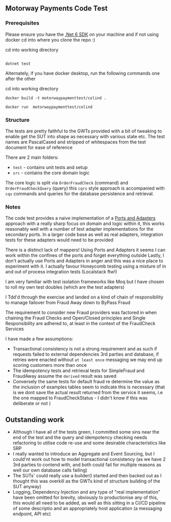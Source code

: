 ## Motorway Payments Code Test 

### Prerequisites
Please ensure you have the [.Net 6 SDK](https://dotnet.microsoft.com/en-us/download/dotnet/thank-you/sdk-6.0.403-windows-x64-installer) on your machine and if not using docker cd into where you clone the repo :) 

cd into working directory
```

dotnet test
 ```

Alternately, if you have docker desktop, run the following commands one after the other

cd into working directory
```
docker build -t motorwaypaymenttest/colind .
```

```
docker run  motorwaypaymenttest/colind
```

### Structure 
The tests are pretty faithful to the GWTs provided with a bit of tweaking to enable get the SUT into shape as necessary with various state etc.
The test names are PascalCased and stripped of whitespaces from the test document for ease of reference

There are 2 main folders: 
-   ``test``  - contains unit tests and setup 
-  ``src``   - contains the core domain logic

The core logic is split via  `OrderFraudCheck` (command) and `OrderFraudCheckQuery` (query) this `cqrs` style approach is accompanied with `cqs` commands and queries for the database persistence and retrieval.


### Notes
The code test provides a naive implementation of a [Ports and Adapters](https://herbertograca.com/2017/09/14/ports-adapters-architecture/) approach with a really sharp focus on domain and logic within it,  this works reasonably well with a number of test adapter implementations for the secondary ports.
In a larger code base as well as real adapters, integration tests for these adapters would need to be provided 

There is a distinct lack of mappers! Using Ports and Adapters it seems I can work within the confines of the ports and forget everything outside 
Lastly, I don't actually use Ports and Adapters in anger and this was a nice place to experiment with it. 
I actually favour Honeycomb testing using a mixture of in and out of process integration tests (Localstack ftw!)

I am very familiar with test isolation frameworks like Moq but I have chosen to roll my own test doubles (which are the test adapters)

I Tdd'd through the exercise and landed on a kind of chain of responsibility to manage failover from Fraud Away down to ByPass Fraud

The requirement to consider new Fraud providers was factored in when chaining the Fraud Checks and Open/Closed principles and Single Responsibility are adhered to, at least in the context of 
the FraudCheck Services 

I have made a few assumptions:
 - Transactional consistency is not a strong requirement and as such if requests failed to external dependencies 3rd parties and database, if retries were enacted without ` at least once ` messaging we may end up scoring customers more than once
 - The idempotency tests and retrieval tests for SimpleFraud and FraudAway assume the `derived` result was saved
 - Conversely the same tests for default fraud re determine the value as the inclusion of examples tables seem to indicate this is necessary (that is we dont save the actual result returned from the service it seems, i.e the one mapped to FraudCheckStatus - I didn't know if this was deliberate or not )

## Outstanding work
- Although I have all of the tests green, I committed some sins near the end of the test and the query and idempotency checking needs refactoring to utilise code re-use and some desirable characteristics like SRP
- I really wanted to introduce an Aggregate and Event Sourcing, but I could'nt work out how to model transactional consistency (as we have 2 3rd parties to contend with, and both could fail for multiple reasons as well our own database calls failing)
- The SUTs' could really use a builder(I started and then backed out as I thought this was overkill as the GWTs kind of structure building of the SUT anyway)
- Logging, Dependency Injection and any type of "real implementation" have been omitted for brevity, obviously to productionise any of this, this would all need to be added, as well as this sitting in a CI/CD pipeline of some descriptio and an appropriately host application (a messaging endpoint, API etc)
